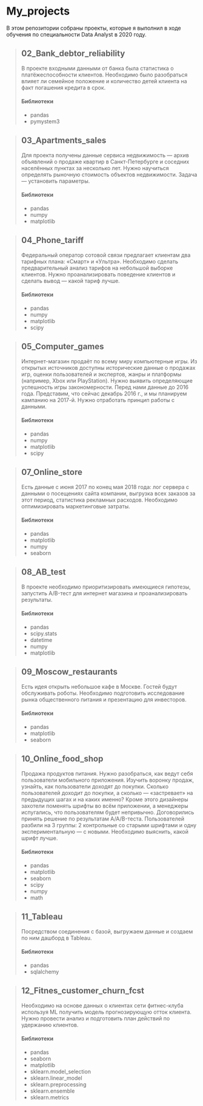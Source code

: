 # My_projects

В этом репозитории собраны проекты, которые я выполнил в ходе обучения по специальности Data Analyst в 2020 году.


>## 02_Bank_debtor_reliability
>В проекте входными данными от банка была статистика о платёжеспособности клиентов. Необходимо было разобраться влияет ли семейное положение и количество детей клиента на факт погашения кредита в срок.
>#### Библиотеки
>* pandas
>* pymystem3

>## 03_Apartments_sales
>Для проекта получены данные сервиса недвижимость — архив объявлений о продаже квартир в Санкт-Петербурге и соседних населённых пунктах за несколько лет. Нужно научиться определять рыночную стоимость объектов недвижимости. Задача — установить параметры.
>#### Библиотеки
>* pandas
>* numpy
>* matplotlib


>## 04_Phone_tariff
>Федеральный оператор сотовой связи предлагает клиентам два тарифных плана: «Смарт» и «Ультра». Необходимо сделать предварительный анализ тарифов на небольшой выборке клиентов. Нужно проанализировать поведение клиентов и сделать вывод — какой тариф лучше.
>#### Библиотеки
>* pandas
>* numpy
>* matplotlib
>* scipy

>## 05_Сomputer_games
>Интернет-магазин продаёт по всему миру компьютерные игры. Из открытых источников доступны исторические данные о продажах игр, оценки пользователей и экспертов, жанры и платформы (например, Xbox или PlayStation). Нужно выявить определяющие успешность игры закономерности. Перед нами данные до 2016 года. Представим, что сейчас декабрь 2016 г., и мы планируем кампанию на 2017-й. Нужно отработать принцип работы с данными.
>#### Библиотеки
>* pandas
>* numpy
>* matplotlib
>* scipy

>## 07_Online_store
>Есть данные с июня 2017 по конец мая 2018 года: лог сервера с данными о посещениях сайта компании, выгрузка всех заказов за этот период, статистика рекламных расходов. Необходимо оптимизировать маркетинговые затраты.
>#### Библиотеки
>* pandas
>* matplotlib
>* numpy
>* seaborn

>## 08_AB_test
>В проекте необходимо приоритизировать имеющиеся гипотезы, запустить A/B-тест для интернет магазина и проанализировать результаты.
>#### Библиотеки
>* pandas
>* scipy.stats
>* datetime
>* numpy
>* matplotlib

>## 09_Moscow_restaurants
>Есть идея открыть небольшое кафе в Москве. Гостей будут обслуживать роботы. Необходимо подготовить исследование рынка общественного питания и презентацию для инвесторов.
>#### Библиотеки
>* pandas
>* matplotlib
>* seaborn

>## 10_Online_food_shop
>Продажа продуктов питания. Нужно разобраться, как ведут себя пользователи мобильного приложения. Изучить воронку продаж, узнайть, как пользователи доходят до покупки. Сколько пользователей доходит до покупки, а сколько — «застревает» на предыдущих шагах и на каких именно? Кроме этого дизайнеры захотели поменять шрифты во всём приложении, а менеджеры испугались, что пользователям будет непривычно. Договорились принять решение по результатам A/A/B-теста. Пользователей разбили на 3 группы: 2 контрольные со старыми шрифтами и одну экспериментальную — с новыми. Необходимо выяснить, какой шрифт лучше.
>#### Библиотеки
>* pandas
>* matplotlib
>* seaborn
>* scipy
>* numpy
>* math

>## 11_Tableau
>Посредством соединения с базой, выгружаем данные и создаем по ним дашборд в Tableau.
>#### Библиотеки
>* pandas
>* sqlalchemy

>## 12_Fitnes_customer_churn_fcst
>Необходимо на основе данных о клиентах сети фитнес-клуба используя ML получить модель прогнозирующую отток клиента. Нужно провести анализ и подготовить план действий по удержанию клиентов.
>#### Библиотеки
>* pandas
>* seaborn
>* matplotlib
>* sklearn.model_selection
>* sklearn.linear_model
>* sklearn.preprocessing
>* sklearn.ensemble
>* sklearn.metrics
